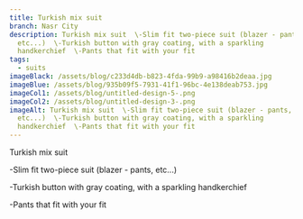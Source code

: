 ```yaml
---
title: Turkish mix suit
branch: Nasr City
description: Turkish mix suit  \-Slim fit two-piece suit (blazer - pants,
  etc...)  \-Turkish button with gray coating, with a sparkling
  handkerchief  \-Pants that fit with your fit
tags:
  - suits
imageBlack: /assets/blog/c233d4db-b823-4fda-99b9-a98416b2deaa.jpg
imageBlue: /assets/blog/935b09f5-7931-41f1-96bc-4e138deab753.jpg
imageCol1: /assets/blog/untitled-design-5-.png
imageCol2: /assets/blog/untitled-design-3-.png
imageAlt: Turkish mix suit  \-Slim fit two-piece suit (blazer - pants,
  etc...)  \-Turkish button with gray coating, with a sparkling
  handkerchief  \-Pants that fit with your fit
---
```



Turkish mix suit

\-Slim fit two-piece suit (blazer - pants, etc...)

\-Turkish button with gray coating, with a sparkling handkerchief

\-Pants that fit with your fit